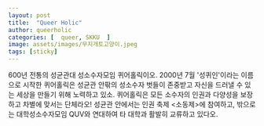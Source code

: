 ```yaml
---
layout: post
title:  "Queer Holic"
author: queerholic
categories: [  queer, SKKU  ]
image: assets/images/무지개토고양이.jpeg
tags: [sticky]
---
```


600년 전통의 성균관대 성소수자모임 퀴어홀릭이오. 2000년 7월 '성퀴인'이라는 이름으로 시작한 퀴어홀릭은 성균관 안팎의 성소수자 벗들이 존중받고 자신을 드러낼 수 있는 세상을 만들기 위해 노력하고 있소.
퀴어홀릭은 모든 소수자의 인권과 다양성을 보장하고 차별에 맞서는 단체라오! 성균관 안에서는 인권 축제 <소동제>에 참여하고, 밖으로는 대학성소수자모임 QUV와 연대하여 타 대학과 활발히 교류하고 있다오.
